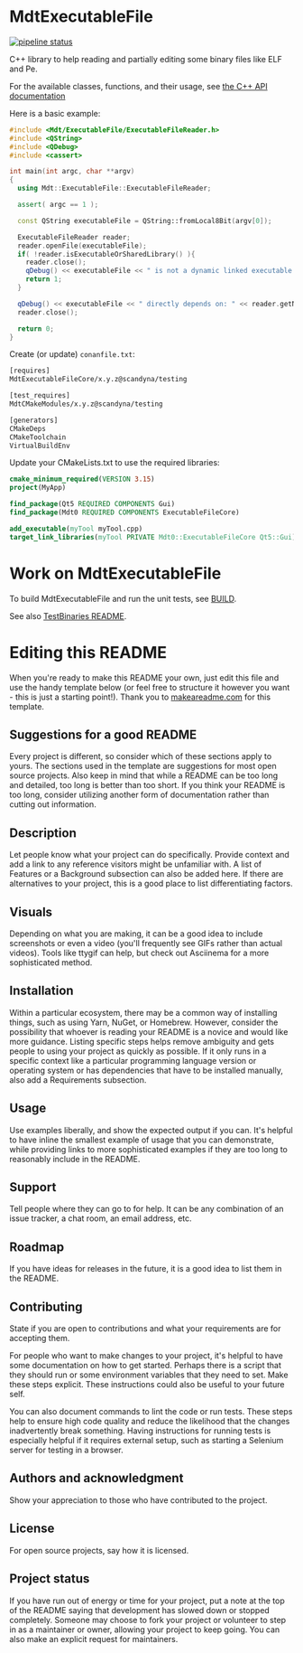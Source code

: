 # MdtExecutableFile

[![pipeline status](https://gitlab.com/scandyna/mdtexecutablefile/badges/experimental/pipeline.svg)](https://gitlab.com/scandyna/mdtexecutablefile/-/pipelines/latest)

C++ library to help reading and partially editing some binary files like ELF and Pe.

For the available classes, functions, and their usage,
see [the C++ API documentation](https://scandyna.gitlab.io/mdtexecutablefile/cpp-api)


Here is a basic example:
```cpp
#include <Mdt/ExecutableFile/ExecutableFileReader.h>
#include <QString>
#include <QDebug>
#include <cassert>

int main(int argc, char **argv)
{
  using Mdt::ExecutableFile::ExecutableFileReader;

  assert( argc == 1 );

  const QString executableFile = QString::fromLocal8Bit(argv[0]);

  ExecutableFileReader reader;
  reader.openFile(executableFile);
  if( !reader.isExecutableOrSharedLibrary() ){
    reader.close();
    qDebug() << executableFile << " is not a dynamic linked executable or shared library";
    return 1;
  }

  qDebug() << executableFile << " directly depends on: " << reader.getNeededSharedLibraries();
  reader.close();

  return 0;
}
```

Create (or update) `conanfile.txt`:
```txt
[requires]
MdtExecutableFileCore/x.y.z@scandyna/testing

[test_requires]
MdtCMakeModules/x.y.z@scandyna/testing

[generators]
CMakeDeps
CMakeToolchain
VirtualBuildEnv
```

Update your CMakeLists.txt to use the required libraries:
```cmake
cmake_minimum_required(VERSION 3.15)
project(MyApp)

find_package(Qt5 REQUIRED COMPONENTS Gui)
find_package(Mdt0 REQUIRED COMPONENTS ExecutableFileCore)

add_executable(myTool myTool.cpp)
target_link_libraries(myTool PRIVATE Mdt0::ExecutableFileCore Qt5::Gui)
```

# Work on MdtExecutableFile

To build MdtExecutableFile and run the unit tests, see [BUILD](BUILD.md).

See also [TestBinaries README](libs/TestBinaries/README.md).



# Editing this README

When you're ready to make this README your own, just edit this file and use the handy template below (or feel free to structure it however you want - this is just a starting point!). Thank you to [makeareadme.com](https://www.makeareadme.com/) for this template.

## Suggestions for a good README
Every project is different, so consider which of these sections apply to yours. The sections used in the template are suggestions for most open source projects. Also keep in mind that while a README can be too long and detailed, too long is better than too short. If you think your README is too long, consider utilizing another form of documentation rather than cutting out information.


## Description
Let people know what your project can do specifically. Provide context and add a link to any reference visitors might be unfamiliar with. A list of Features or a Background subsection can also be added here. If there are alternatives to your project, this is a good place to list differentiating factors.


## Visuals
Depending on what you are making, it can be a good idea to include screenshots or even a video (you'll frequently see GIFs rather than actual videos). Tools like ttygif can help, but check out Asciinema for a more sophisticated method.

## Installation
Within a particular ecosystem, there may be a common way of installing things, such as using Yarn, NuGet, or Homebrew. However, consider the possibility that whoever is reading your README is a novice and would like more guidance. Listing specific steps helps remove ambiguity and gets people to using your project as quickly as possible. If it only runs in a specific context like a particular programming language version or operating system or has dependencies that have to be installed manually, also add a Requirements subsection.

## Usage
Use examples liberally, and show the expected output if you can. It's helpful to have inline the smallest example of usage that you can demonstrate, while providing links to more sophisticated examples if they are too long to reasonably include in the README.

## Support
Tell people where they can go to for help. It can be any combination of an issue tracker, a chat room, an email address, etc.

## Roadmap
If you have ideas for releases in the future, it is a good idea to list them in the README.

## Contributing
State if you are open to contributions and what your requirements are for accepting them.

For people who want to make changes to your project, it's helpful to have some documentation on how to get started. Perhaps there is a script that they should run or some environment variables that they need to set. Make these steps explicit. These instructions could also be useful to your future self.

You can also document commands to lint the code or run tests. These steps help to ensure high code quality and reduce the likelihood that the changes inadvertently break something. Having instructions for running tests is especially helpful if it requires external setup, such as starting a Selenium server for testing in a browser.

## Authors and acknowledgment
Show your appreciation to those who have contributed to the project.

## License
For open source projects, say how it is licensed.

## Project status
If you have run out of energy or time for your project, put a note at the top of the README saying that development has slowed down or stopped completely. Someone may choose to fork your project or volunteer to step in as a maintainer or owner, allowing your project to keep going. You can also make an explicit request for maintainers.
